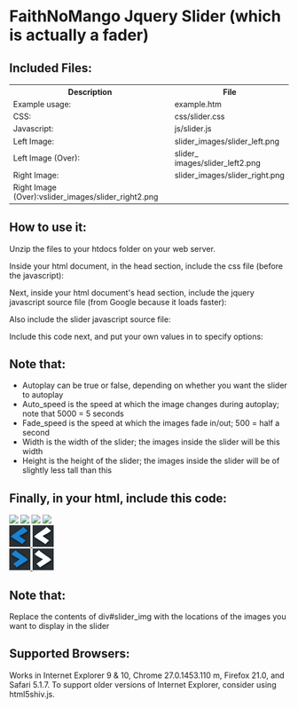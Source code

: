 FaithNoMango Jquery Slider (which is actually a fader)
======================================================

Included Files:
---------------
<table>
  <tr><th>Description</th><th>File</th></tr>
  <tr><td>Example usage:</td><td>example.htm</td></tr>
  <tr><td>CSS:</td><td>css/slider.css</td></tr>
  <tr><td>Javascript:</td><td>js/slider.js</td></tr>
  <tr><td>Left Image:</td><td>slider_images/slider_left.png</td></tr>
  <tr><td>Left Image (Over):</td><td>slider_ images/slider_left2.png</td></tr>
  <tr><td>Right Image:</td><td>slider_images/slider_right.png</td></tr>
  <tr><td>Right Image (Over):vslider_images/slider_right2.png</td></tr>
</table>

How to use it:
--------------

Unzip the files to your htdocs folder on your web server. 

Inside your html document, in the head section, include the css file (before the javascript):

<link rel="stylesheet" type="text/css" media="screen" href="css/slider.css" /> 

Next, inside your html document's head section, include the jquery javascript source file (from Google because it loads faster):

<script type="text/javascript" src="//ajax.googleapis.com/ajax/libs/jquery/1.9.1/jquery.min.js"></script> 

Also include the slider javascript source file: 

<script type="text/javascript" src="js/slider.js"></script> 

Include this code next, and put your own values in to specify options: 

<script type="text/javascript">
$(function()
{
    var slider_properties = 
    {
        autoplay: true, 
        auto_speed: 5000,
        fade_speed: 500,
        width: 640,
        height: 424
    };
    $('#slider').begin(slider_properties);
});
</script> 

Note that:
----------

- Autoplay can be true or false, depending on whether you want the slider to autoplay
- Auto_speed is the speed at which the image changes during autoplay; note that 5000 = 5 seconds
- Fade_speed is the speed at which the images fade in/out; 500 = half a second
- Width is the width of the slider; the images inside the slider will be this width
- Height is the height of the slider; the images inside the slider will be of slightly less tall than this

Finally, in your html, include this code:
-----------------------------------------

<div id="slider">
    <div id="slider_img">
        <img src="images/my_first_slider_image.jpg">
        <img src="images/my_second_slider_image.jpg">
        <img src="images/my_third_slider_image.jpg">
        <img src="images/my_fourth_slider_image.jpg">
    </div>
    <div id="slider_left">
        <a href="#">
            <img src="slider_images/slider_left.png" id="sl">
            <img src="slider_images/slider_left2.png" id="sl2">
        </a>
    </div>
    <div id="slider_bips">
    </div>
    <div id="slider_right">
        <a href="#">
            <img src="slider_images/slider_right.png" id="sr">
            <img src="slider_images/slider_right2.png" id="sr2">
        </a>
    </div>
</div>

Note that:
----------

Replace the contents of div#slider_img with the locations of the images you want to display in the slider

Supported Browsers:
-------------------

Works in Internet Explorer 9 & 10, Chrome 27.0.1453.110 m, Firefox 21.0, and Safari 5.1.7. 
To support older versions of Internet Explorer, consider using html5shiv.js.